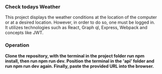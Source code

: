 <h3> Check todays Weather </h3>


<p>This project displays the weather conditions at the location of the computer or at a desired location. However, in order to do so, one must be logged in. It utilizes technologies such as React, Graph ql, Express, Webpack and concepts like JWT. </p>

<h3>Operation </h3>

**Clone the repository, with the terminal in the project folder run npm install, then run npm run dev. Position the terminal in the 'api' folder and run npm run dev again. Finally, paste the provided URL into the browser.**
